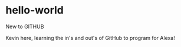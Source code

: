 # hello-world
New to GITHUB

Kevin here, learning the in's and out's of GitHub to program for Alexa!
